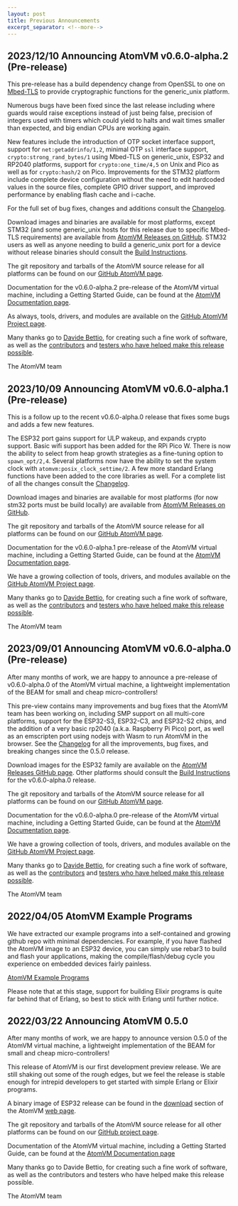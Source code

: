 ```yaml
---
layout: post
title: Previous Announcements
excerpt_separator: <!--more-->
---
```


## 2023/12/10 Announcing AtomVM v0.6.0-alpha.2 (Pre-release)

This pre-release has a build dependency change from OpenSSL to one on [Mbed-TLS](https://www.trustedfirmware.org/projects/mbed-tls/) to provide cryptographic functions for the generic_unix platform.

Numerous bugs have been fixed since the last release including where guards would raise exceptions instead of just being false, precision of integers used with timers which could yield to halts and wait times smaller than expected, and big endian CPUs are working again.

New features include the introduction of OTP socket interface support, support for `net:getaddrinfo/1,2`, minimal OTP `ssl` interface support, `crypto:strong_rand_bytes/1` using Mbed-TLS on generic_unix, ESP32 and RP2040 platforms, support for `crypto:one_time/4,5` on Unix and Pico as well as for `crypto:hash/2` on Pico. Improvements for the STM32 platform include complete device configuration without the need to edit hardcoded values in the source files, complete GPIO driver support, and improved performance by enabling flash cache and i-cache.

For the full set of bug fixes, changes and additions consult the [Changelog](https://www.atomvm.net/doc/v0.6.0-alpha.2/CHANGELOG.html).

Download images and binaries are available for most platforms, except STM32 (and some generic_unix hosts for this release due to specific Mbed-TLS requirements) are available from [AtomVM Releases on GitHub](https://github.com/atomvm/AtomVM/releases/tag/v0.6.0-alpha.2). STM32 users as well as anyone needing to build a generic_unix port for a device without release binaries should consult the [Build Instructions](https://www.atomvm.net/doc/v0.6.0-alpha.2/build-instructions.html).

The git repository and tarballs of the AtomVM source release for all platforms can be found on our [GitHub AtomVM page](https://github.com/atomvm/AtomVM).

Documentation for the v0.6.0-alpha.2 pre-release of the AtomVM virtual machine, including a Getting Started Guide, can be found at the [AtomVM Documentation page](https://www.atomvm.net/doc/v0.6.0-alpha.2/).

As always, tools, drivers, and modules are available on the [GitHub AtomVM Project page](https://github.com/atomvm).

Many thanks go to [Davide Bettio](https://github.com/bettio), for creating such a fine work of software, as well as the [contributors](https://github.com/atomvm/AtomVM/graphs/contributors) and [testers who have helped make this release possible](https://github.com/atomvm/AtomVM/issues).

The AtomVM team

## 2023/10/09 Announcing AtomVM v0.6.0-alpha.1 (Pre-release)

This is a follow up to the recent v0.6.0-alpha.0 release that fixes some bugs and adds a few new features.

The ESP32 port gains support for ULP wakeup, and expands crypto support. Basic wifi support has been added for the RPi Pico W. There is now the ability to select from heap growth strategies as a fine-tuning option to `spawn_opt/2,4`. Several platforms now have the ability to set the system clock with `atomvm:posix_clock_settime/2`. A few more standard Erlang functions have been added to the core libraries as well. For a complete list of all the changes consult the [Changelog](https://www.atomvm.net/doc/v0.6.0-alpha.1/CHANGELOG.html).

Download images and binaries are available for most platforms (for now stm32 ports must be build locally) are available from [AtomVM Releases on GitHub](https://github.com/atomvm/AtomVM/releases/tag/v0.6.0-alpha.1).

The git repository and tarballs of the AtomVM source release for all platforms can be found on our [GitHub AtomVM page](https://github.com/atomvm/AtomVM).

Documentation for the v0.6.0-alpha.1 pre-release of the AtomVM virtual machine, including a Getting Started Guide, can be found at the [AtomVM Documentation page](https://www.atomvm.net/doc/v0.6.0-alpha.1/).

We have a growing collection of tools, drivers, and modules available on the [GitHub AtomVM Project page](https://github.com/atomvm).

Many thanks go to [Davide Bettio](https://github.com/bettio), for creating such a fine work of software, as well as the [contributors](https://github.com/atomvm/AtomVM/graphs/contributors) and [testers who have helped make this release possible](https://github.com/atomvm/AtomVM/issues).

The AtomVM team

## 2023/09/01 Announcing AtomVM v0.6.0-alpha.0 (Pre-release)

After many months of work, we are happy to announce a pre-release of v0.6.0-alpha.0 of the AtomVM virtual machine, a lightweight implementation of the BEAM for small and cheap micro-controllers!

This pre-view contains many improvements and bug fixes that the AtomVM team has been working on, including SMP support on all multi-core platforms, support for the ESP32-S3, ESP32-C3, and ESP32-S2 chips, and the addition of a very basic rp2040 (a.k.a. Raspberry Pi Pico) port, as well as an emscripten port using nodejs with Wasm to run AtomVM in the browser. See the [Changelog](https://www.atomvm.net/doc/v0.6.0-alpha.0/CHANGELOG.html) for all the improvements, bug fixes, and breaking changes since the 0.5.0 release.

Download images for the ESP32 family are available on the [AtomVM Releases GitHub page](https://github.com/atomvm/AtomVM/releases). Other platforms should consult the [Build Instructions](https://www.atomvm.net/doc/v0.6.0-alpha.0/build-instructions.html) for the
v0.6.0-alpha.0 release.

The git repository and tarballs of the AtomVM source release for all platforms can be found on our [GitHub AtomVM page](https://github.com/atomvm/AtomVM).

Documentation for the v0.6.0-alpha.0 pre-release of the AtomVM virtual machine, including a Getting Started Guide, can be found at the [AtomVM Documentation page](https://www.atomvm.net/doc/v0.6.0-alpha.0/).

We have a growing collection of tools, drivers, and modules available on the [GitHub AtomVM Project page](https://github.com/atomvm).

Many thanks go to [Davide Bettio](https://github.com/bettio), for creating such a fine work of software, as well as the [contributors](https://github.com/atomvm/AtomVM/graphs/contributors) and [testers who have helped make this release possible](https://github.com/atomvm/AtomVM/issues?q=is%3Aissue+is%3Aclosed).

The AtomVM team

## 2022/04/05 AtomVM Example Programs

We have extracted our example programs into a self-contained and growing github repo with minimal dependencies. For example, if you have flashed the AtomVM image to an ESP32 device, you can simply use rebar3 to build and flash your applications, making the compile/flash/debug cycle you experience on embedded devices fairly painless.

[AtomVM Example Programs](https://github.com/atomvm/atomvm_examples)

Please note that at this stage, support for building Elixir programs is quite far behind that of Erlang, so best to stick with Erlang until further notice.

<!--more-->

## 2022/03/22 Announcing AtomVM 0.5.0

After many months of work, we are happy to announce version 0.5.0 of the AtomVM virtual machine, a lightweight implementation of the BEAM for small and cheap micro-controllers!

This release of AtomVM is our first development preview release. We are still shaking out some of the rough edges, but we feel the release is stable enough for intrepid developers to get started with simple Erlang or Elixir programs.

A binary image of ESP32 release can be found in the [download](https://atomvm.net/download/) section of the AtomVM [web page](https://atomvm.net/).

The git repository and tarballs of the AtomVM source release for all other platforms can be found on our [GitHub project page](https://github.com/atomvm).

Documentation of the AtomVM virtual machine, including a Getting Started Guide, can be found at the [AtomVM Documentation page](https://doc.atomvm.net/index.html)

Many thanks go to Davide Bettio, for creating such a fine work of software, as well as the contributors and testers who have helped make this release possible.

The AtomVM team
